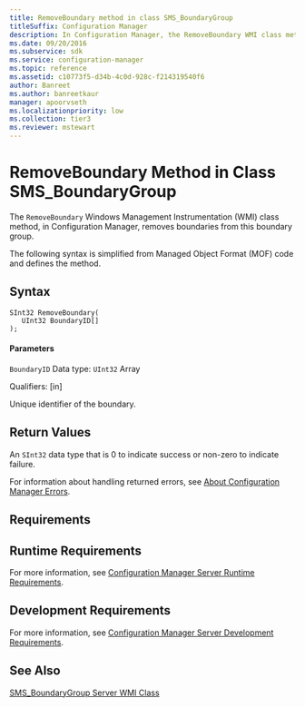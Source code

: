 ```yaml
---
title: RemoveBoundary method in class SMS_BoundaryGroup
titleSuffix: Configuration Manager
description: In Configuration Manager, the RemoveBoundary WMI class method removes boundaries from a boundary group.
ms.date: 09/20/2016
ms.subservice: sdk
ms.service: configuration-manager
ms.topic: reference
ms.assetid: c10773f5-d34b-4c0d-928c-f214319540f6
author: Banreet
ms.author: banreetkaur
manager: apoorvseth
ms.localizationpriority: low
ms.collection: tier3
ms.reviewer: mstewart
---
```

# RemoveBoundary Method in Class SMS_BoundaryGroup
The `RemoveBoundary` Windows Management Instrumentation (WMI) class method, in Configuration Manager, removes boundaries from this boundary group.

 The following syntax is simplified from Managed Object Format (MOF) code and defines the method.

## Syntax

```
SInt32 RemoveBoundary(
   UInt32 BoundaryID[]
);
```

#### Parameters
 `BoundaryID`
 Data type: `UInt32` Array

 Qualifiers: [in]

 Unique identifier of the boundary.

## Return Values
 An `SInt32` data type that is 0 to indicate success or non-zero to indicate failure.

 For information about handling returned errors, see [About Configuration Manager Errors](../../../../../develop/core/understand/about-configuration-manager-errors.md).

## Requirements

## Runtime Requirements
 For more information, see [Configuration Manager Server Runtime Requirements](../../../../../develop/core/reqs/server-runtime-requirements.md).

## Development Requirements
 For more information, see [Configuration Manager Server Development Requirements](../../../../../develop/core/reqs/server-development-requirements.md).

## See Also
 [SMS_BoundaryGroup Server WMI Class](../../../../../develop/reference/core/servers/configure/sms_boundarygroup-server-wmi-class.md)

